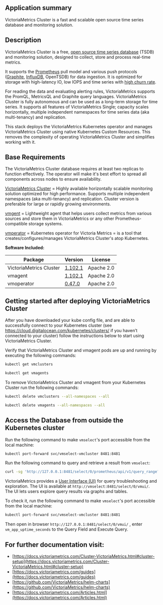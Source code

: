 ## Application summary

VictoriaMetrics Cluster is a fast and scalable open source time series database and monitoring solution.

## Description

VictoriaMetrics Cluster is a free, [open source time series database](https://en.wikipedia.org/wiki/Time_series_database) (TSDB) and monitoring solution,
designed to collect, store and process real-time metrics.

It supports the [Prometheus](https://en.wikipedia.org/wiki/Prometheus_(software)) pull model and various push protocols ([Graphite](https://en.wikipedia.org/wiki/Graphite_(software)), [InfluxDB](https://en.wikipedia.org/wiki/InfluxDB), OpenTSDB) 
for data ingestion. It is optimized for storage with high-latency IO, low IOPS and time series with [high churn rate](https://docs.victoriametrics.com/FAQ.html#what-is-high-churn-rate).

For reading the data and evaluating alerting rules, VictoriaMetrics supports the PromQL, MetricsQL and Graphite query languages.
VictoriaMetrics Cluster is fully autonomous and can be used as a long-term storage for time series. It supports all features of VictoriaMetrics Single;
capacity scales horizontally, multiple independent namespaces for time series data  (aka multi-tenancy) and replication.

This stack deploys the VictoriaMetrics Kubernetes operator and manages
VictoriaMetrics Cluster using native Kubernetes Custom Resources. This removes the
complexity of operating VictoriaMetrics Cluster and simplifies working with it.

## Base Requirements

The VictoriaMetrics Cluster database requires at least two replicas to function
effectively. The operator will make it's best effort to spread all components
across nodes to ensure availability.

[VictoriaMetrics Cluster](https://docs.victoriametrics.com/Cluster-VictoriaMetrics.html)  =  Highly available horizontally scalable monitoring solution optimized for high performance.  Supports multiple independent namespaces (aka multi-tenancy) and replication. Cluster version is preferable for large or rapidly growing environments.

[vmgent](https://docs.victoriametrics.com/vmagent.html) = Lightweight agent that helps users collect metrics from various sources and store them in VictoriaMetrics or any other Prometheus-compatible storage systems.

[vmperator](https://github.com/VictoriaMetrics/operator) = Kubernetes operator for Victoria Metrics = is a tool that creates/configures/manages VictoriaMetrics Cluster's atop Kubernetes.

**Software Included:**

| Package  | Version | License |
| ------------- | ------------- | ------------- |
| VictoriaMetrics Cluster  | [1.102.1](https://docs.victoriametrics.com/changelog/#v11021)  | Apache 2.0  |
| vmagent  | [1.102.1](https://docs.victoriametrics.com/changelog/#v11021)  | Apache 2.0  |
| vmoperator  | [0.47.0](https://github.com/VictoriaMetrics/operator/releases/tag/v0.47.0)  | Apache 2.0  |

## Getting started after deploying VictoriaMetrics Cluster

After you have downloaded your kube config file, and are able to successfully connect to your Kubernetes cluster (see https://cloud.digitalocean.com/kubernetes/clusters/ if you haven’t connected to your cluster) follow the instructions below to start using VictoriaMetrics Cluster.

Verify that VictoriaMetrics Cluster and vmagent pods are up and running by executing the following commands:

```bash
kubectl get vmclusters
```

```bash
kubectl get vmagents
```

To remove VictoriaMetrics Cluster and vmagent from your Kubernetes Cluster run the following commands:

```bash
kubectl delete vmclusters --all-namespaces --all
```

```bash
kubectl delete vmagents --all-namespaces --all
```

## Access the Database from outside the Kubernetes cluster

Run the following command to make `vmselect`'s port accessible from the local machine:

```bash
kubectl port-forward svc/vmselect-vmcluster 8481:8481
```

Run the following command to query and retrieve a result from `vmselect`:

```bash
curl -sg 'http://127.0.0.1:8481/select/0/prometheus/api/v1/query_range?query=vm_app_uptime_seconds' | jq
```

VictoriaMetrics provides a [User Interface  (UI)](https://docs.victoriametrics.com/Single-server-VictoriaMetrics.html#vmui) for query troubleshooting and exploration. The UI is available at `http://vmselect:8481/select/0/vmui/`. The UI lets users explore query results via graphs and tables.

To check it, run the following command to make `vmselect`'s port accessible from the local machine:

```bash
kubectl port-forward svc/vmselect-vmcluster 8481:8481
```

Then open in browser `http://127.0.0.1:8481/select/0/vmui/` , enter `vm_app_uptime_seconds` to the Query Field and Execute Query.

## For further documentation visit:

- [https://docs.victoriametrics.com/Cluster-VictoriaMetrics.html#cluster-setup](https://docs.victoriametrics.com/Cluster-VictoriaMetrics.html#cluster-setup)
- [https://docs.victoriametrics.com/guides](https://docs.victoriametrics.com/guides)
- [https://github.com/VictoriaMetrics/helm-charts](https://github.com/VictoriaMetrics/helm-charts)
- [https://docs.victoriametrics.com/Articles.html](https://docs.victoriametrics.com/Articles.html)